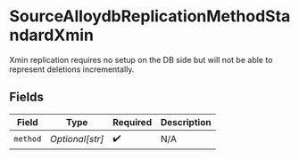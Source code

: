 # SourceAlloydbReplicationMethodStandardXmin

Xmin replication requires no setup on the DB side but will not be able to represent deletions incrementally.


## Fields

| Field              | Type               | Required           | Description        |
| ------------------ | ------------------ | ------------------ | ------------------ |
| `method`           | *Optional[str]*    | :heavy_check_mark: | N/A                |